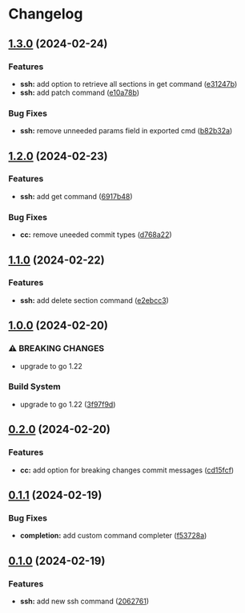 # Changelog

## [1.3.0](https://github.com/yemaney/z/compare/v1.2.0...v1.3.0) (2024-02-24)


### Features

* **ssh:** add option to retrieve all sections in get command ([e31247b](https://github.com/yemaney/z/commit/e31247b08e13945c223604c350ba6423f9873db2))
* **ssh:** add patch command ([e10a78b](https://github.com/yemaney/z/commit/e10a78b873ae721c67bfaf45bb73dd4372998fb1))


### Bug Fixes

* **ssh:** remove unneeded params field in exported cmd ([b82b32a](https://github.com/yemaney/z/commit/b82b32a558886a4367b08aa172c00f48a5795cb0))

## [1.2.0](https://github.com/yemaney/z/compare/v1.1.0...v1.2.0) (2024-02-23)


### Features

* **ssh:** add get command ([6917b48](https://github.com/yemaney/z/commit/6917b481fc1e80c3ee8cd5ef87b9bc97b52484dd))


### Bug Fixes

* **cc:** remove uneeded commit types ([d768a22](https://github.com/yemaney/z/commit/d768a22c07b2c96f8423dd98b5911d3fd03115cd))

## [1.1.0](https://github.com/yemaney/z/compare/v1.0.0...v1.1.0) (2024-02-22)


### Features

* **ssh:** add delete section command ([e2ebcc3](https://github.com/yemaney/z/commit/e2ebcc394c9f90292350fd030acc286839ab09d9))

## [1.0.0](https://github.com/yemaney/z/compare/v0.2.0...v1.0.0) (2024-02-20)


### ⚠ BREAKING CHANGES

* upgrade to go 1.22

### Build System

* upgrade to go 1.22 ([3f97f9d](https://github.com/yemaney/z/commit/3f97f9d0da207f3742dc3824c829b226a9f24ce1))

## [0.2.0](https://github.com/yemaney/z/compare/v0.1.1...v0.2.0) (2024-02-20)


### Features

* **cc:** add option for breaking changes commit messages ([cd15fcf](https://github.com/yemaney/z/commit/cd15fcfbf8b73419bb726e64a1140255127e88ce))

## [0.1.1](https://github.com/yemaney/z/compare/v0.1.0...v0.1.1) (2024-02-19)


### Bug Fixes

* **completion:** add custom command completer ([f53728a](https://github.com/yemaney/z/commit/f53728a0e7c17c72997d6635051a26ff0e8cb7a4))

## [0.1.0](https://github.com/yemaney/z/compare/v0.0.1...v0.1.0) (2024-02-19)


### Features

* **ssh:** add new ssh command ([2062761](https://github.com/yemaney/z/commit/2062761c7323ca0f15899dba25d8bf820c6d6b2e))
